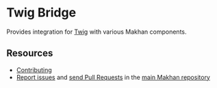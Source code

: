 Twig Bridge
===========

Provides integration for [Twig](http://twig.sensiolabs.org/) with various
Makhan components.

Resources
---------

  * [Contributing](https://makhan.com/doc/current/contributing/index.html)
  * [Report issues](https://github.com/makhan/makhan/issues) and
    [send Pull Requests](https://github.com/makhan/makhan/pulls)
    in the [main Makhan repository](https://github.com/makhan/makhan)
